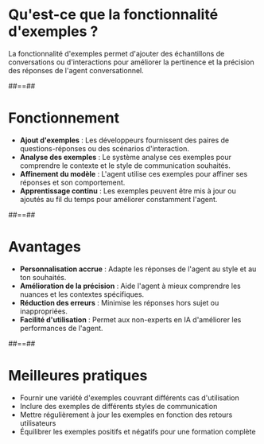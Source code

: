 
# Qu'est-ce que la fonctionnalité d'exemples ?

La fonctionnalité d'exemples permet d'ajouter des échantillons de conversations ou d'interactions pour améliorer la pertinence et la précision des réponses de l'agent conversationnel.

##==##

# Fonctionnement

* **Ajout d'exemples** : Les développeurs fournissent des paires de questions-réponses ou des scénarios d'interaction.
* **Analyse des exemples** : Le système analyse ces exemples pour comprendre le contexte et le style de communication souhaités.
* **Affinement du modèle** : L'agent utilise ces exemples pour affiner ses réponses et son comportement.
* **Apprentissage continu** : Les exemples peuvent être mis à jour ou ajoutés au fil du temps pour améliorer constamment l'agent.
<!-- .element: class="list-fragment" -->

##==##

# Avantages

* **Personnalisation accrue** : Adapte les réponses de l'agent au style et au ton souhaités.
* **Amélioration de la précision** : Aide l'agent à mieux comprendre les nuances et les contextes spécifiques.
* **Réduction des erreurs** : Minimise les réponses hors sujet ou inappropriées.
* **Facilité d'utilisation** : Permet aux non-experts en IA d'améliorer les performances de l'agent.
<!-- .element: class="list-fragment" -->

##==##

# Meilleures pratiques

* Fournir une variété d'exemples couvrant différents cas d'utilisation
* Inclure des exemples de différents styles de communication
* Mettre régulièrement à jour les exemples en fonction des retours utilisateurs
* Équilibrer les exemples positifs et négatifs pour une formation complète
<!-- .element: class="list-fragment" -->
